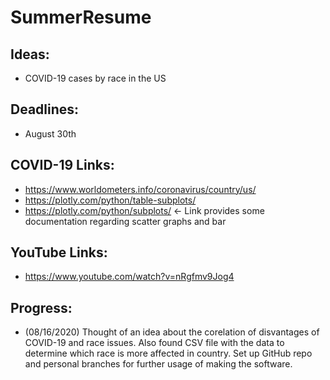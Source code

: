 # SummerResume

## Ideas:
- COVID-19 cases by race in the US

## Deadlines:
- August 30th

## COVID-19 Links:
- https://www.worldometers.info/coronavirus/country/us/
- https://plotly.com/python/table-subplots/
- https://plotly.com/python/subplots/ <- Link provides some documentation regarding scatter graphs and bar

## YouTube Links:
- https://www.youtube.com/watch?v=nRgfmv9Jog4

## Progress:

- (08/16/2020) Thought of an idea about the corelation of disvantages of COVID-19 and race issues.  Also found CSV file with the data to determine which race is more affected in country. Set up GitHub repo and personal branches for further usage of making the software.
